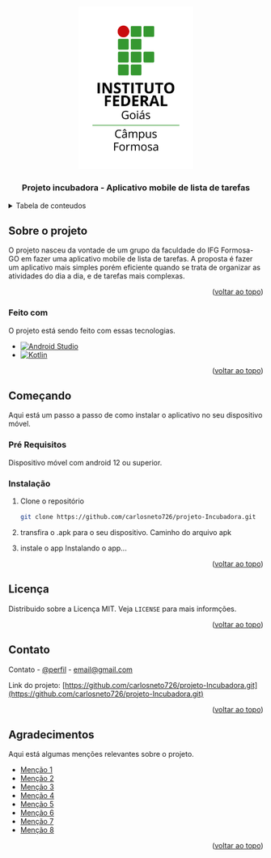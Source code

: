 <a name="readme-top"></a>

<br />
<div align="center">
  <a href="https://github.com/carlosneto726/projeto-Incubadora">
    <img src="images/logo-ifg-formosa.png" alt="Logo" width="45%">
  </a>

  <h3 align="center">Projeto incubadora - Aplicativo mobile de lista de tarefas</h3>

</div>


<!-- Tabela de conteudos -->
<details>
  <summary>Tabela de conteudos</summary>
  <ol>
    <li>
      <a href="#sobre-o-projeto">Sobre o projeto</a>
      <ul>
        <li><a href="#built-with">Feito com</a></li>
      </ul>
    </li>
    <li>
      <a href="#começando">Começando</a>
      <ul>
        <li><a href="#pré-requisitos">Pré Requisitos</a></li>
        <li><a href="#instalação">Instalação</a></li>
      </ul>
    </li>
    <li><a href="#Licença">Licença</a></li>
    <li><a href="#contato">Contato</a></li>
    <li><a href="#agradecimentos">Agradecimentos</a></li>
  </ol>
</details>


## Sobre o projeto

<!--    Screenshot do projeto    [![Product Name Screen Shot][product-screenshot]](https://example.com) -->

O projeto nasceu da vontade de um grupo da faculdade do IFG Formosa-GO em fazer uma aplicativo mobile de lista de tarefas. A proposta é fazer um aplicativo mais simples porém eficiente quando se trata de organizar as atividades do dia a dia, e de tarefas mais complexas.


<p align="right">(<a href="#readme-top">voltar ao topo</a>)</p>



### Feito com

O projeto está sendo feito com essas tecnologias.

* [![Android Studio][Android Studio]][Android-url]
* [![Kotlin][Kotlin]][Kotlin-url]

<p align="right">(<a href="#readme-top">voltar ao topo</a>)</p>



## Começando

Aqui está um passo a passo de como instalar o aplicativo no seu dispositivo móvel.

### Pré Requisitos

Dispositivo móvel com android 12 ou superior.

### Instalação

1. Clone o repositório
   ```sh
   git clone https://github.com/carlosneto726/projeto-Incubadora.git
   ```
2. transfira o .apk para o seu dispositivo.
   Caminho do arquivo apk

3. instale o app
  Instalando o app...

<p align="right">(<a href="#readme-top">voltar ao topo</a>)</p>




## Licença

Distribuido sobre a Licença MIT. Veja `LICENSE` para mais informções.

<p align="right">(<a href="#readme-top">voltar ao topo</a>)</p>



<!-- CONTACT -->
## Contato

Contato - [@perfil](https://twitter.com/your_username) - email@gmail.com

Link do projeto: [https://github.com/carlosneto726/projeto-Incubadora.git](https://github.com/carlosneto726/projeto-Incubadora.git)

<p align="right">(<a href="#readme-top">voltar ao topo</a>)</p>



## Agradecimentos

Aqui está algumas menções relevantes sobre o projeto.

* [Menção 1](link1)
* [Menção 2](link2)
* [Menção 3](link3)
* [Menção 4](link4)
* [Menção 5](link5)
* [Menção 6](link6)
* [Menção 7](link7)
* [Menção 8](link8)

<p align="right">(<a href="#readme-top">voltar ao topo</a>)</p>


<!-- MARKDOWN LINKS & IMAGES -->
<!-- https://www.markdownguide.org/basic-syntax/#reference-style-links -->

[product-screenshot]: images/screenshot.png

[Kotlin]: https://img.shields.io/badge/Kotlin-0095D5?&style=for-the-badge&logo=kotlin&logoColor=white
[Kotlin-url]: https://kotlinlang.org/

[Android Studio]: https://img.shields.io/badge/Android-3DDC84?style=for-the-badge&logo=android&logoColor=white
[Android-url]: https://developer.android.com/studio
